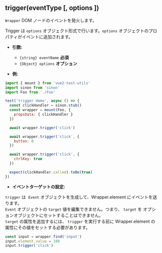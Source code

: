 ## trigger(eventType [, options ])

`Wrapper` DOM ノードのイベントを発火します。

Trigger は `options` オブジェクト形式で行います。`options` オブジェクトのプロパティがイベントに追加されます。

- **引数:**

  - `{string} eventName` **必須**
  - `{Object} options` **オプション**

- **例:**

```js
import { mount } from 'vue2-test-utils'
import sinon from 'sinon'
import Foo from './Foo'

test('trigger demo', async () => {
  const clickHandler = sinon.stub()
  const wrapper = mount(Foo, {
    propsData: { clickHandler }
  })

  await wrapper.trigger('click')

  await wrapper.trigger('click', {
    button: 0
  })

  await wrapper.trigger('click', {
    ctrlKey: true
  })

  expect(clickHandler.called).toBe(true)
})
```

- **イベントターゲットの設定:**

`trigger` は  `Event` オブジェクトを生成して、Wrapper.element にイベントを送ります。  
`Event` オブジェクトの `target` 値を編集できません。つまり、 `target` を オプションオブジェクトにセットすることはできません。  
`target` の属性を追加するには、 `trigger` を実行する前に Wrapper.element の属性にその値をセットする必要があります。

```js
const input = wrapper.find('input')
input.element.value = 100
input.trigger('click')
```
